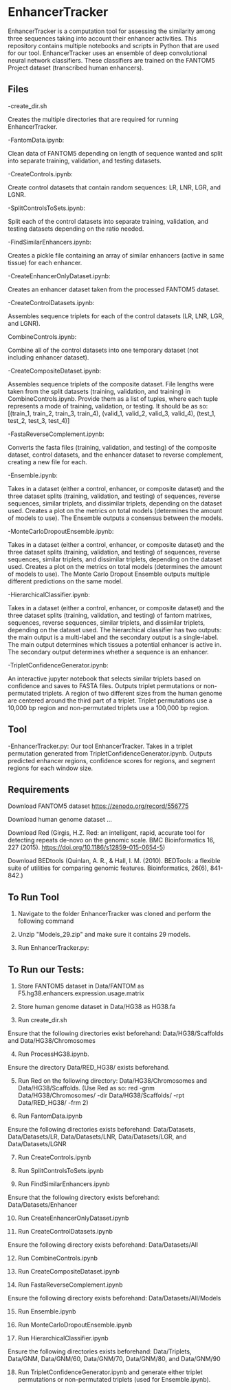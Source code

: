 # EnhancerTracker
EnhancerTracker is a computation tool for assessing the similarity among three sequences taking into account their enhancer activities. This repository contains multiple notebooks and scripts in Python that are used for our tool. EnhancerTracker uses an ensemble of deep convolutional neural network classifiers. These classifiers are trained on the FANTOM5 Project dataset (transcribed human enhancers). 

## Files

-create_dir.sh

Creates the multiple directories that are required for running EnhancerTracker.

-FantomData.ipynb:

Clean data of FANTOM5 depending on length of sequence wanted and split into separate training, validation, and testing datasets.

-CreateControls.ipynb:

Create control datasets that contain random sequences: LR, LNR, LGR, and LGNR.

-SplitControlsToSets.ipynb:

Split each of the control datasets into separate training, validation, and testing datasets depending on the ratio needed.

-FindSimilarEnhancers.ipynb:

Creates a pickle file containing an array of similar enhancers (active in same tissue) for each enhancer.

-CreateEnhancerOnlyDataset.ipynb:

Creates an enhancer dataset taken from the processed FANTOM5 dataset.

-CreateControlDatasets.ipynb:

Assembles sequence triplets for each of the control datasets (LR, LNR, LGR, and LGNR). 

CombineControls.ipynb:

Combine all of the control datasets into one temporary dataset (not including enhancer dataset). 

-CreateCompositeDataset.ipynb:

Assembles sequence triplets of the composite dataset.
File lengths were taken from the split datasets (training, validation, and training) in CombineControls.ipynb.
Provide them as a list of tuples, where each tuple represents a mode of training, validation, or testing.
It should be as so: [(train_1, train_2, train_3, train_4), (valid_1, valid_2, valid_3, valid_4), (test_1, test_2, test_3, test_4)]

-FastaReverseComplement.ipynb:

Converts the fasta files (training, validation, and testing) of the composite dataset, control datasets, and the enhancer dataset to reverse complement, creating a new file for each. 

-Ensemble.ipynb:

Takes in a dataset (either a control, enhancer, or composite dataset) and the three dataset splits (training, validation, and testing) of sequences, reverse sequences, similar triplets, and dissimilar triplets, depending on the dataset used.
Creates a plot on the metrics on total models (determines the amount of models to use). 
The Ensemble outputs a consensus between the models. 

-MonteCarloDropoutEnsemble.ipynb:

Takes in a dataset (either a control, enhancer, or composite dataset) and the three dataset splits (training, validation, and testing) of sequences, reverse sequences, similar triplets, and dissimilar triplets, depending on the dataset used.
Creates a plot on the metrics on total models (determines the amount of models to use).
The Monte Carlo Dropout Ensemble outputs multiple different predictions on the same model. 

-HierarchicalClassifier.ipynb:

Takes in a dataset (either a control, enhancer, or composite dataset) and the three dataset splits (training, validation, and testing) of fantom matrixes, sequences, reverse sequences, similar triplets, and dissimilar triplets, depending on the dataset used.
The hierarchical classifier has two outputs: the main output is a multi-label and the secondary output is a single-label.
The main output determines which tissues a potential enhancer is active in. 
The secondary output determines whether a sequence is an enhancer. 

-TripletConfidenceGenerator.ipynb:

An interactive jupyter notebook that selects similar triplets based on confidence and saves to FASTA files.
Outputs triplet permutations or non-permutated triplets.
A region of two different sizes from the human genome are centered around the third part of a triplet.
Triplet permutations use a 10,000 bp region and non-permutated triplets use a 100,000 bp region.

## Tool

-EnhancerTracker.py:
Our tool EnhancerTracker.
Takes in a triplet permutation generated from TripletConfidenceGenerator.ipynb. 
Outputs predicted enhancer regions, confidence scores for regions, and segment regions for each window size.

## Requirements
Download FANTOM5 dataset https://zenodo.org/record/556775

Download human genome dataset ... 

Download Red (Girgis, H.Z. Red: an intelligent, rapid, accurate tool for detecting repeats de-novo on the genomic scale. BMC Bioinformatics 16, 227 (2015). https://doi.org/10.1186/s12859-015-0654-5)

Download BEDtools (Quinlan, A. R., & Hall, I. M. (2010). BEDTools: a flexible suite of utilities for comparing genomic features. Bioinformatics, 26(6), 841-842.) 

## To Run Tool

1. Navigate to the folder EnhancerTracker was cloned and perform the following command

2. Unzip "Models_29.zip" and make sure it contains 29 models.

3. Run EnhancerTracker.py:
   > 


## To Run our Tests: 
1. Store FANTOM5 dataset in Data/FANTOM as F5.hg38.enhancers.expression.usage.matrix
   
2. Store human genome dataset in Data/HG38 as HG38.fa
   
3. Run create_dir.sh

Ensure that the following directories exist beforehand: Data/HG38/Scaffolds and Data/HG38/Chromosomes

4. Run ProcessHG38.ipynb. 

Ensure the directory Data/RED_HG38/ exists beforehand.

5. Run Red on the following directory: Data/HG38/Chromosomes and Data/HG38/Scaffolds. (Use Red as so: red -gnm Data/HG38/Chromosomes/ -dir Data/HG38/Scaffolds/ -rpt Data/RED_HG38/ -frm 2)

6. Run FantomData.ipynb

Ensure the following directories exists beforehand: Data/Datasets, Data/Datasets/LR, Data/Datasets/LNR, Data/Datasets/LGR, and Data/Datasets/LGNR

7. Run CreateControls.ipynb

8. Run SplitControlsToSets.ipynb

9. Run FindSimilarEnhancers.ipynb
   
Ensure that the following directory exists beforehand: Data/Datasets/Enhancer

10. Run CreateEnhancerOnlyDataset.ipynb

11. Run CreateControlDatasets.ipynb

Ensure the following directory exists beforehand: Data/Datasets/All

12. Run CombineControls.ipynb

13. Run CreateCompositeDataset.ipynb

14. Run FastaReverseComplement.ipynb
    
Ensure the following directory exists beforehand: Data/Datasets/All/Models

15. Run Ensemble.ipynb
    
16. Run MonteCarloDropoutEnsemble.ipynb

17. Run HierarchicalClassifier.ipynb
    
Ensure the following directories exists beforehand: Data/Triplets, Data/GNM, Data/GNM/60, Data/GNM/70, Data/GNM/80, and Data/GNM/90

18. Run TripletConfidenceGenerator.ipynb and generate either triplet permutations or non-permutated triplets (used for Ensemble.ipynb).














